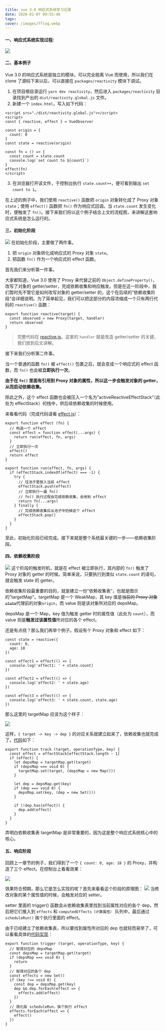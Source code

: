 ```yaml
---
title: vue 3.0 响应式系统学习记录
date: 2020-01-07 09:55:48
tags: 
cover: /images/fflog.webp
---
```

#### 一、响应式系统实现过程: 
![](http://106.14.74.107/comm-img/vue3.0-1.jpg)
#### 二、基本例子
Vue 3.0 的响应式系统是独立的模块，可以完全脱离 Vue 而使用，所以我们在 clone 了源码下来以后，可以直接在 `packages/reactivity` 模块下调试。
1. 在项目根目录运行 `yarn dev reactivity`，然后进入 `packages/reactivity` 目录找到产出的 `dist/reactivity.global.js` 文件。
2. 新建一个 `index.html`，写入如下代码：
```
<script src="./dist/reactivity.global.js"></script>
<script>
const { reactive, effect } = VueObserver

const origin = {
  count: 0
}
const state = reactive(origin)

const fn = () => {
  const count = state.count
  console.log(`set count to ${count}`)
}
effect(fn)
</script>
```
3. 在浏览器打开该文件，于控制台执行 `state.count++`，便可看到输出 `set count to 1`。

在上述的例子中，我们使用 `reactive()` 函数把 `origin` 对象转化成了 Proxy 对象 `state`；使用 `effect()` 函数把 `fn()` 作为响应式回调。当 `state.count` 发生变化时，便触发了 `fn()`。接下来我们将以这个例子结合上文的流程图，来讲解这套响应式系统是怎么运行的。

#### 三、初始化阶段
![](http://106.14.74.107/comm-img/vue3.0-2.jpg)
在初始化阶段，主要做了两件事。

1. 把 `origin` 对象转化成响应式的 Proxy 对象 `state`。
2. 把函数 `fn()` 作为一个响应式的 effect 函数。

首先我们来分析第一件事。

大家都知道，Vue 3.0 使用了 Proxy 来代替之前的 `Object.defineProperty()`，改写了对象的 getter/setter，完成依赖收集和响应触发。但是在这一阶段中，我们暂时先不管它是如何改写对象的 getter/setter 的，这个在后续的”依赖收集阶段“会详细说明。为了简单起见，我们可以把这部分的内容浓缩成一个只有两行代码的 `reactive()` 函数：

```
export function reactive(target) {
  const observed = new Proxy(target, handler)
  return observed
}
```

> 完整代码在 [reactive.js](https://github.com/jrainlau/tiny-reactive/blob/master/src/reactive.js)。这里的 `handler` 就是改造 getter/setter 的关键，我们放到后文讲解。

接下来我们分析第二件事。

当一个普通的函数 `fn()` 被 `effect()` 包裹之后，就会变成一个响应式的 effect 函数，而 `fn()` 也会被**立即执行一次**。

**由于在 `fn()` 里面有引用到 Proxy 对象的属性，所以这一步会触发对象的 getter，从而启动依赖收集。**

除此之外，这个 effect 函数也会被压入一个名为”activeReactiveEffectStack“（此处为 effectStack）的栈中，供后续依赖收集的时候使用。

来看看代码（完成代码请看 [effect.js](https://github.com/jrainlau/tiny-reactive/blob/master/src/effect.js#L47-L65)）：

```
export function effect (fn) {
  // 构造一个 effect
  const effect = function effect(...args) {
    return run(effect, fn, args)
  }
  // 立即执行一次
  effect()
  return effect
}

export function run(effect, fn, args) {
  if (effectStack.indexOf(effect) === -1) {
    try {
      // 往池子里放入当前 effect
      effectStack.push(effect)
      // 立即执行一遍 fn()
      // fn() 执行过程会完成依赖收集，会用到 effect
      return fn(...args)
    } finally {
      // 完成依赖收集后从池子中扔掉这个 effect
      effectStack.pop()
    }
  }
}
```
至此，初始化阶段已经完成。接下来就是整个系统最关键的一步——依赖收集阶段。

#### 四、依赖收集阶段
![](http://106.14.74.107/comm-img/vue3.0-3.jpg)
这个阶段的触发时机，就是在 effect 被立即执行，其内部的 `fn()` 触发了 Proxy 对象的 getter 的时候。简单来说，只要执行到类似 `state.count` 的语句，就会触发 state 的 getter。

依赖收集阶段最重要的目的，就是建立一份”依赖收集表“，也就是图示的”targetMap"。targetMap 是一个 WeakMap，其 key 值是~~当前的 Proxy 对象 `state`~~代理前的对象`origin`，而 value 则是该对象所对应的 depsMap。

depsMap 是一个 Map，key 值为触发 getter 时的属性值（此处为 `count`），而 value 则是**触发过该属性值**所对应的各个 effect。

还是有点绕？那么我们再举个例子。假设有个 Proxy 对象和 effect 如下：

```
const state = reactive({
  count: 0,
  age: 18
})

const effect1 = effect(() => {
  console.log('effect1: ' + state.count)
})

const effect2 = effect(() => {
  console.log('effect2: ' + state.age)
})

const effect3 = effect(() => {
  console.log('effect3: ' + state.count, state.age)
})
```

那么这里的 targetMap 应该为这个样子：

![](http://106.14.74.107/comm-img/vue3.0-4.jpg)



这样，`{ target -> key -> dep }` 的对应关系就建立起来了，依赖收集也就完成了。[代码](https://github.com/jrainlau/tiny-reactive/blob/master/src/effect.js#L4-L21)如下：

```
export function track (target, operationType, key) {
  const effect = effectStack[effectStack.length - 1]
  if (effect) {
    let depsMap = targetMap.get(target)
    if (depsMap === void 0) {
      targetMap.set(target, (depsMap = new Map()))
    }

    let dep = depsMap.get(key)
    if (dep === void 0) {
      depsMap.set(key, (dep = new Set()))
    }

    if (!dep.has(effect)) {
      dep.add(effect)
    }
  }
}
```

弄明白依赖收集表 targetMap 是非常重要的，因为这是整个响应式系统核心中的核心。

#### 五、响应阶段

回顾上一章节的例子，我们得到了一个 `{ count: 0, age: 18 }` 的 Proxy，并构造了三个 effect。在控制台上看看效果：

![](http://106.14.74.107/comm-img/vue3.0-5.jpg)



效果符合预期，那么它是怎么实现的呢？首先来看看这个阶段的原理图：
![](http://106.14.74.107/comm-img/vue3.0-6.jpg)
当修改对象的某个属性值的时候，会触发对应的 setter。

setter 里面的 trigger() 函数会从依赖收集表里找到当前属性对应的各个 dep，然后把它们推入到 `effects` 和 `computedEffects（计算属性）` 队列中，最后通过 `scheduleRun()` 挨个执行里面的 effect。

由于已经建立了依赖收集表，所以要找到属性所对应的 dep 也就轻而易举了，可以看看具体的[代码实现](https://github.com/jrainlau/tiny-reactive/blob/master/src/effect.js#L23-L45)：

```
export function trigger (target, operationType, key) {
  // 取得对应的 depsMap
  const depsMap = targetMap.get(target)
  if (depsMap === void 0) {
    return
  }
  // 取得对应的各个 dep
  const effects = new Set()
  if (key !== void 0) {
    const dep = depsMap.get(key)
    dep && dep.forEach(effect => {
      effects.add(effect)
    })
  }
  // 简化版 scheduleRun，挨个执行 effect
  effects.forEach(effect => {
    effect()
  })
}
```
